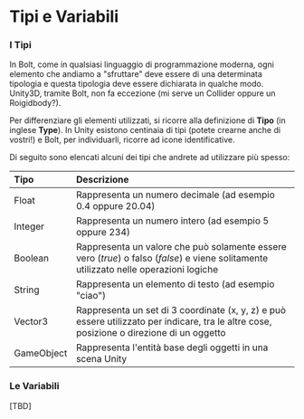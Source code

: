 # Tipi e Variabili

### I Tipi

In Bolt, come in qualsiasi linguaggio di programmazione moderna, ogni elemento che andiamo a "sfruttare" deve essere di una determinata tipologia e questa tipologia deve essere dichiarata in qualche modo. Unity3D, tramite Bolt, non fa eccezione \(mi serve un Collider oppure un Roigidbody?\).

Per differenziare gli elementi utilizzati, si ricorre alla definizione di **Tipo** \(in inglese **Type**\). In Unity esistono centinaia di tipi \(potete crearne anche di vostri!\) e Bolt, per individuarli, ricorre ad icone identificative.

Di seguito sono elencati alcuni dei tipi che andrete ad utilizzare più spesso:

| Tipo | Descrizione |
| :--- | :--- |
| Float | Rappresenta un numero decimale \(ad esempio 0.4 oppure 20.04\) |
| Integer | Rappresenta un numero intero \(ad esempio 5 oppure 234\) |
| Boolean | Rappresenta un valore che può solamente essere vero \(_true_\) o falso \(_false_\) e viene solitamente utilizzato nelle operazioni logiche |
| String | Rappresenta un elemento di testo \(ad esempio "ciao"\) |
| Vector3 | Rappresenta un set di 3 coordinate \(x, y, z\) e può essere utilizzato per indicare, tra le altre cose, posizione o direzione di un oggetto |
| GameObject | Rappresenta l'entità base degli oggetti in una scena Unity |

### Le Variabili

\[TBD\]

